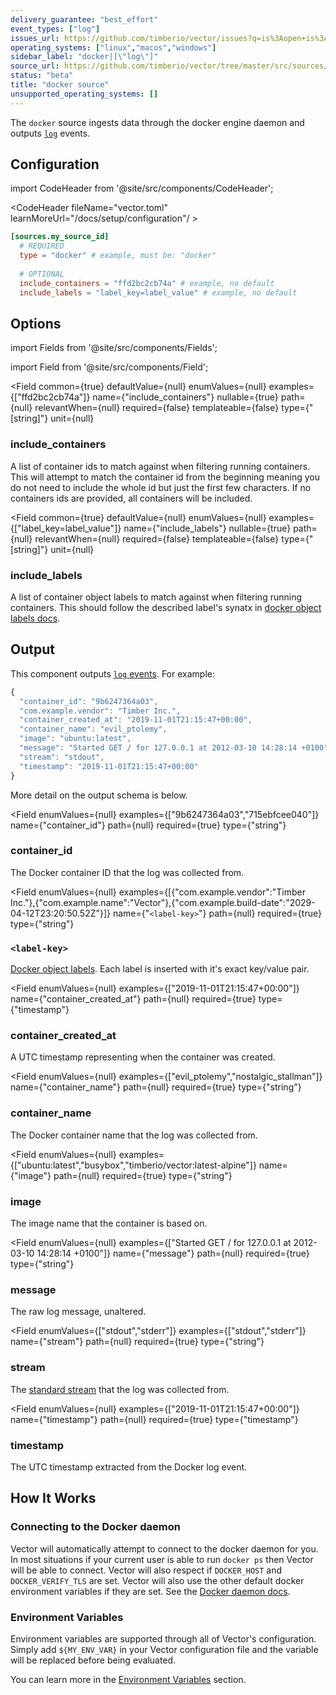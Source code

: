 ```yaml
---
delivery_guarantee: "best_effort"
event_types: ["log"]
issues_url: https://github.com/timberio/vector/issues?q=is%3Aopen+is%3Aissue+label%3A%22source%3A+docker%22
operating_systems: ["linux","macos","windows"]
sidebar_label: "docker|[\"log\"]"
source_url: https://github.com/timberio/vector/tree/master/src/sources/docker.rs
status: "beta"
title: "docker source"
unsupported_operating_systems: []
---
```


The `docker` source ingests data through the docker engine daemon and outputs [`log`][docs.data-model#log] events.

## Configuration

import CodeHeader from '@site/src/components/CodeHeader';

<CodeHeader fileName="vector.toml" learnMoreUrl="/docs/setup/configuration"/ >

```toml
[sources.my_source_id]
  # REQUIRED
  type = "docker" # example, must be: "docker"
  
  # OPTIONAL
  include_containers = "ffd2bc2cb74a" # example, no default
  include_labels = "label_key=label_value" # example, no default
```

## Options

import Fields from '@site/src/components/Fields';

import Field from '@site/src/components/Field';

<Fields filters={true}>


<Field
  common={true}
  defaultValue={null}
  enumValues={null}
  examples={["ffd2bc2cb74a"]}
  name={"include_containers"}
  nullable={true}
  path={null}
  relevantWhen={null}
  required={false}
  templateable={false}
  type={"[string]"}
  unit={null}
  >

### include_containers

A list of container ids to match against when filtering running containers. This will attempt to match the container id from the beginning meaning you do not need to include the whole id but just the first few characters. If no containers ids are provided, all containers will be included.


</Field>


<Field
  common={true}
  defaultValue={null}
  enumValues={null}
  examples={["label_key=label_value"]}
  name={"include_labels"}
  nullable={true}
  path={null}
  relevantWhen={null}
  required={false}
  templateable={false}
  type={"[string]"}
  unit={null}
  >

### include_labels

A list of container object labels to match against when filtering running containers. This should follow the described label's synatx in [docker object labels docs][urls.docker_object_labels].


</Field>


</Fields>

## Output

This component outputs [`log` events][docs.data-model.log].
For example:

```javascript
{
  "container_id": "9b6247364a03",
  "com.example.vendor": "Timber Inc.",
  "container_created_at": "2019-11-01T21:15:47+00:00",
  "container_name": "evil_ptolemy",
  "image": "ubuntu:latest",
  "message": "Started GET / for 127.0.0.1 at 2012-03-10 14:28:14 +0100",
  "stream": "stdout",
  "timestamp": "2019-11-01T21:15:47+00:00"
}
```
More detail on the output schema is below.

<Fields filters={true}>


<Field
  enumValues={null}
  examples={["9b6247364a03","715ebfcee040"]}
  name={"container_id"}
  path={null}
  required={true}
  type={"string"}
  >

### container_id

The Docker container ID that the log was collected from.


</Field>


<Field
  enumValues={null}
  examples={[{"com.example.vendor":"Timber Inc."},{"com.example.name":"Vector"},{"com.example.build-date":"2029-04-12T23:20:50.52Z"}]}
  name={"`<label-key>`"}
  path={null}
  required={true}
  type={"string"}
  >

### `<label-key>`

[Docker object labels][urls.docker_object_labels]. Each label is inserted with it's exact key/value pair.


</Field>


<Field
  enumValues={null}
  examples={["2019-11-01T21:15:47+00:00"]}
  name={"container_created_at"}
  path={null}
  required={true}
  type={"timestamp"}
  >

### container_created_at

A UTC timestamp representing when the container was created.


</Field>


<Field
  enumValues={null}
  examples={["evil_ptolemy","nostalgic_stallman"]}
  name={"container_name"}
  path={null}
  required={true}
  type={"string"}
  >

### container_name

The Docker container name that the log was collected from.


</Field>


<Field
  enumValues={null}
  examples={["ubuntu:latest","busybox","timberio/vector:latest-alpine"]}
  name={"image"}
  path={null}
  required={true}
  type={"string"}
  >

### image

The image name that the container is based on.


</Field>


<Field
  enumValues={null}
  examples={["Started GET / for 127.0.0.1 at 2012-03-10 14:28:14 +0100"]}
  name={"message"}
  path={null}
  required={true}
  type={"string"}
  >

### message

The raw log message, unaltered.


</Field>


<Field
  enumValues={["stdout","stderr"]}
  examples={["stdout","stderr"]}
  name={"stream"}
  path={null}
  required={true}
  type={"string"}
  >

### stream

The [standard stream][urls.standard_streams] that the log was collected from.


</Field>


<Field
  enumValues={null}
  examples={["2019-11-01T21:15:47+00:00"]}
  name={"timestamp"}
  path={null}
  required={true}
  type={"timestamp"}
  >

### timestamp

The UTC timestamp extracted from the Docker log event.


</Field>


</Fields>

## How It Works

### Connecting to the Docker daemon

Vector will automatically attempt to connect to the docker daemon for you. In most
situations if your current user is able to run `docker ps` then Vector will be able to
connect. Vector will also respect if `DOCKER_HOST` and `DOCKER_VERIFY_TLS` are set. Vector will also
use the other default docker environment variables if they are set. See the [Docker daemon docs][urls.docker_daemon].
### Environment Variables

Environment variables are supported through all of Vector's configuration.
Simply add `${MY_ENV_VAR}` in your Vector configuration file and the variable
will be replaced before being evaluated.

You can learn more in the [Environment Variables][docs.configuration#environment-variables]
section.


[docs.configuration#environment-variables]: /docs/setup/configuration#environment-variables
[docs.data-model#log]: /docs/about/data-model#log
[docs.data-model.log]: /docs/about/data-model/log
[urls.docker_daemon]: https://docs.docker.com/engine/reference/commandline/dockerd/#daemon-socket-option
[urls.docker_object_labels]: https://docs.docker.com/config/labels-custom-metadata/
[urls.standard_streams]: https://en.wikipedia.org/wiki/Standard_streams
